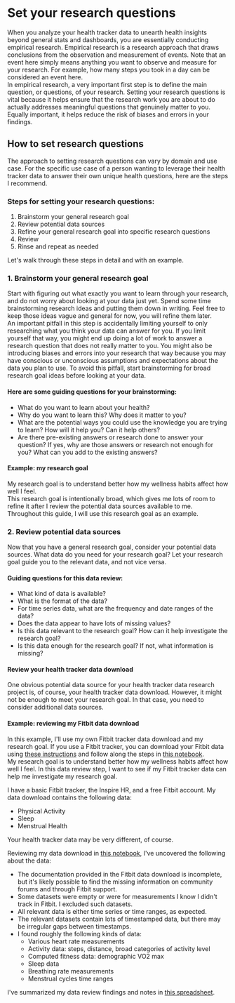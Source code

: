 # Set your research questions  

When you analyze your health tracker data to unearth health insights beyond general stats and dashboards, you are essentially conducting empirical research. Empirical research is a research approach that draws conclusions from the observation and measurement of events. Note that an event here simply means anything you want to observe and measure for your research. For example, how many steps you took in a day can be considered an event here.  
In empirical research, a very important first step is to define the main question, or questions, of your research. Setting your research questions is vital because it helps ensure that the research work you are about to do actually addresses meaningful questions that genuinely matter to you. Equally important, it helps reduce the risk of biases and errors in your findings.  

## How to set research questions  
The approach to setting research questions can vary by domain and use case. For the specific use case of a person wanting to leverage their health tracker data to answer their own unique health questions, here are the steps I recommend.  

### Steps for setting your research questions:  
1. Brainstorm your general research goal  
2. Review potential data sources  
3. Refine your general research goal into specific research questions  
4. Review  
5. Rinse and repeat as needed  

Let's walk through these steps in detail and with an example.  

### 1. Brainstorm your general research goal  
Start with figuring out what exactly you want to learn through your research, and do not worry about looking at your data just yet. Spend some time brainstorming research ideas and putting them down in writing. Feel free to keep those ideas vague and general for now, you will refine them later.  
An important pitfall in this step is accidentally limiting yourself to only researching what you think your data can answer for you. If you limit yourself that way, you might end up doing a lot of work to answer a research question that does not really matter to you. You might also be introducing biases and errors into your research that way because you may have conscious or unconscious assumptions and expectations about the data you plan to use. To avoid this pitfall, start brainstorming for broad research goal ideas before looking at your data.  

#### Here are some guiding questions for your brainstorming:  
- What do you want to learn about your health?  
- Why do you want to learn this? Why does it matter to you?  
- What are the potential ways you could use the knowledge you are trying to learn? How will it help you? Can it help others?  
- Are there pre-existing answers or research done to answer your question? If yes, why are those answers or research not enough for you? What can you add to the existing answers?  

#### Example: my research goal  
My research goal is to understand better how my wellness habits affect how well I feel.  
This research goal is intentionally broad, which gives me lots of room to refine it after I review the potential data sources available to me.  
Throughout this guide, I will use this research goal as an example.  

### 2. Review potential data sources  
Now that you have a general research goal, consider your potential data sources. What data do you need for your research goal? Let your research goal guide you to the relevant data, and not vice versa.  

#### Guiding questions for this data review:
- What kind of data is available?  
- What is the format of the data?  
- For time series data, what are the frequency and date ranges of the data?  
- Does the data appear to have lots of missing values?  
- Is this data relevant to the research goal? How can it help investigate the research goal?  
- Is this data enough for the research goal? If not, what information is missing?  

#### Review your health tracker data download  
One obvious potential data source for your health tracker data research project is, of course, your health tracker data download. However, it might not be enough to meet your research goal. In that case, you need to consider additional data sources.  

#### Example: reviewing my Fitbit data download  
In this example, I'll use my own Fitbit tracker data download and my research goal. If you use a Fitbit tracker, you can download your Fitbit data using [these instructions](https://help.fitbit.com/articles/en_US/Help_article/1133.htm) and follow along the steps in [this notebook](https://github.com/33eyes/trackers-analysis/blob/main/01_data_review.ipynb).  
My research goal is to understand better how my wellness habits affect how well I feel. In this data review step, I want to see if my Fitbit tracker data can help me investigate my research goal.  

I have a basic Fitbit tracker, the Inspire HR, and a free Fitbit account. My data download contains the following data:  
- Physical Activity  
- Sleep  
- Menstrual Health  

Your health tracker data may be very different, of course.  

Reviewing my data download in [this notebook](https://github.com/33eyes/trackers-analysis/blob/main/01_data_review.ipynb), I've uncovered the following about the data:  
- The documentation provided in the Fitbit data download is incomplete, but it's likely possible to find the missing information on community forums and through Fitbit support.  
- Some datasets were empty or were for measurements I know I didn't track in Fitbit. I excluded such datasets.  
- All relevant data is either time series or time ranges, as expected.  
- The relevant datasets contain lots of timestamped data, but there may be irregular gaps between timestamps.  
- I found roughly the following kinds of data:  
  - Various heart rate measurements  
  - Activity data: steps, distance, broad categories of activity level  
  - Computed fitness data: demographic VO2 max  
  - Sleep data  
  - Breathing rate measurements  
  - Menstrual cycles time ranges  

I've summarized my data review findings and notes in [this spreadsheet](https://github.com/33eyes/trackers-analysis/blob/main/fitbit_tracker_data_review.csv). 

